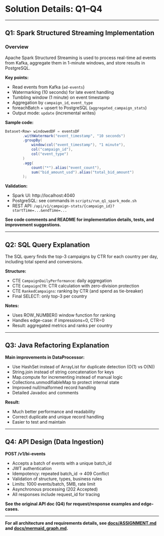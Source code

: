 # Solution Details: Q1–Q4

---

## Q1: Spark Structured Streaming Implementation

### Overview

Apache Spark Structured Streaming is used to process real-time ad events from Kafka, aggregate them in 1-minute windows, and store results in PostgreSQL.

**Key points:**
- Read events from Kafka (`ad-events`)
- Watermarking (10 seconds) for late event handling
- Tumbling window (1 minute) on event timestamp
- Aggregation by `campaign_id`, `event_type`
- foreachBatch + upsert to PostgreSQL (`aggregated_campaign_stats`)
- Output mode: `update` (incremental writes)

**Sample code:**
```java
Dataset<Row> windowedDF = eventsDF
        .withWatermark("event_timestamp", "10 seconds")
        .groupBy(
            window(col("event_timestamp"), "1 minute"),
            col("campaign_id"),
            col("event_type")
        )
        .agg(
            count("*").alias("event_count"),
            sum("bid_amount_usd").alias("total_bid_amount")
        );
```

**Validation:**
- Spark UI: http://localhost:4040
- PostgreSQL: see commands in `scripts/run_q1_spark_mode.sh`
- REST API: `/api/v1/campaign-stats/{campaign_id}?startTime=...&endTime=...`

**See code comments and README for implementation details, tests, and improvement suggestions.**

---

## Q2: SQL Query Explanation

The SQL query finds the top-3 campaigns by CTR for each country per day, including total spend and conversions.

**Structure:**
- CTE `CampaignDailyPerformance`: daily aggregation
- CTE `CampaignCTR`: CTR calculation with zero-division protection
- CTE `RankedCampaigns`: ranking by CTR (and spend as tie-breaker)
- Final SELECT: only top-3 per country

**Notes:**
- Uses ROW_NUMBER() window function for ranking
- Handles edge-case: if impressions=0, CTR=0
- Result: aggregated metrics and ranks per country

---

## Q3: Java Refactoring Explanation

**Main improvements in DataProcessor:**
- Use HashSet instead of ArrayList for duplicate detection (O(1) vs O(N))
- String.join instead of string concatenation for keys
- Map.compute for incrementing instead of manual logic
- Collections.unmodifiableMap to protect internal state
- Improved null/malformed record handling
- Detailed Javadoc and comments

**Result:**
- Much better performance and readability
- Correct duplicate and unique record handling
- Easier to test and maintain

---

## Q4: API Design (Data Ingestion)

**POST /v1/bi-events**
- Accepts a batch of events with a unique batch_id
- JWT authentication
- Idempotency: repeated batch_id → 409 Conflict
- Validation of structure, types, business rules
- Limits: 1000 events/batch, 5MB, rate limit
- Asynchronous processing (202 Accepted)
- All responses include request_id for tracing

**See the original API doc (Q4) for request/response examples and edge-cases.**

---

**For all architecture and requirements details, see [docs/ASSIGNMENT.md](ASSIGNMENT.md) and [docs/mermaid_graph.md](mermaid_graph.md).** 